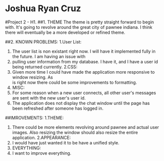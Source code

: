 # Joshua Ryan Cruz
#Project 2 - H1.
##1. THEME
    The theme is pretty straight forward to begin with. It's going to revolve around the great city of pawnee indiana. I think
    there will eventually be a more developed or refined theme. 
    
##2. KNOWN PROBLEMS:
1.User List:
  1. The user list is non existant right now. I will have it implemented fully in the future. I am having an issue with 
  2. pulling user information from my database. I have it, and I have a user id being returned currently. 
2.CSS:
  1. Given more time I could have made the application more responsive to window resizing. As  
     is right now there could be some improvements to formatting.
3. MISC:
  1. For some reason when a new user connects, all other user's messages are sent with the new user's user id.
  2. The application does not display the chat window until the page has been refreshed after someone has logged in.


##IMROVEMENTS:
1.THEME:
  1. There could be more elements revolving around pawnee and actual user images. Also resizing the window should also resize the entire application. 
2.APPEARANCE:
  1. I would have just wanted it to be have a unified style.
3. EVERYTHING:
  1. I want to improve everything. 





